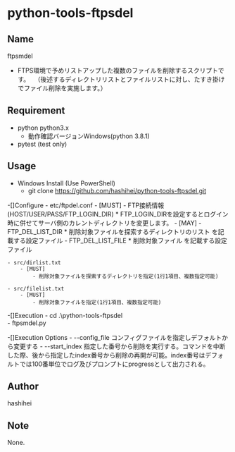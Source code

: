 # python-tools-ftpsdel
## Name
ftpsmdel
* FTPS環境で予めリストアップした複数のファイルを削除するスクリプトです。
　（後述するディレクトリリストとファイルリストに対し、たすき掛けでファイル削除を実施します。）

## Requirement
* python python3.x
    * 動作確認バージョンWindows(python 3.8.1)
* pytest (test only)

## Usage
- Windows Install (Use PowerShell)
    * git clone https://github.com/hashihei/python-tools-ftpsdel.git

-[]Configure
    - etc/ftpdel.conf
        - [MUST]
            - FTP接続情報(HOST/USER/PASS/FTP_LOGIN_DIR)
                * FTP_LOGIN_DIRを設定するとログイン時に併せてサーバ側のカレントディレクトリを変更します。
        - [MAY]
            - FTP_DEL_LIST_DIR
                * 削除対象ファイルを探索するディレクトリのリスト を記載する設定ファイル
            - FTP_DEL_LIST_FILE 
                * 削除対象ファイル を記載する設定ファイル
    
    - src/dirlist.txt
        - [MUST]
            - 削除対象ファイルを探索するディレクトリを指定(1行1項目、複数指定可能)

    - src/filelist.txt
        - [MUST]
            - 削除対象ファイルを指定(1行1項目、複数指定可能)

-[]Execution
    - cd .\python-tools-ftpsdel\
    - ftpsmdel.py

-[]Execution Options
    - --config_file コンフィグファイルを指定しデフォルトから変更する
    - --start_index 指定した番号から削除を実行する。コマンドを中断した際、後から指定したindex番号から削除の再開が可能。index番号はデフォルトでは100番単位でログ及びプロンプトにprogressとして出力される。

## Author
hashihei

## Note
None.
